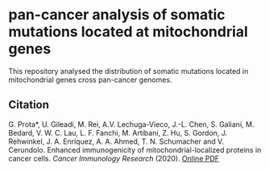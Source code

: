 # pan-cancer analysis of somatic mutations located at mitochondrial genes

This repository analysed the distribution of somatic mutations located in mitochondrial genes cross pan-cancer genomes.


## Citation

G. Prota*, U. Gileadi, M. Rei, A.V. Lechuga-Vieco, J.-L. Chen, S. Galiani, M. Bedard, V. W. C. Lau, L. F. Fanchi, M. Artibani, Z. Hu, S. Gordon, J. Rehwinkel, J. A. Enríquez, A. A. Ahmed, T. N. Schumacher and V. Cerundolo. Enhanced immunogenicity of mitochondrial-localized proteins in cancer cells. *Cancer Immunology Research* (2020). [Online PDF](https://cancerimmunolres.aacrjournals.org/content/canimm/early/2020/03/19/2326-6066.CIR-19-0467.full.pdf)

